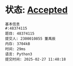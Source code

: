 # 状态: [Accepted](http://xzmdsa.openjudge.cn/2025python/solution/48374115/)

```
基本信息
#:48374115
题目: 48374115
提交人: 2300010855 董禹辰
内存: 3704kB
时间: 29ms
语言: Python3
提交时间: 2025-02-27 11:48:18
```